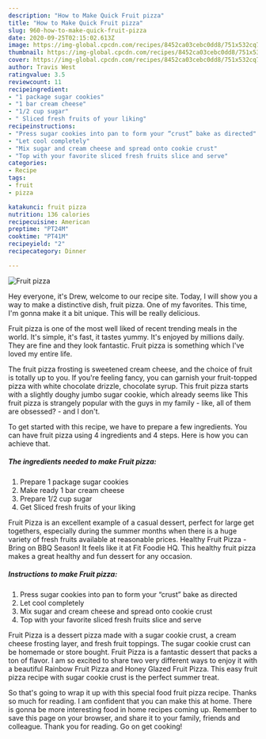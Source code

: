 ```yaml
---
description: "How to Make Quick Fruit pizza"
title: "How to Make Quick Fruit pizza"
slug: 960-how-to-make-quick-fruit-pizza
date: 2020-09-25T02:15:02.613Z
image: https://img-global.cpcdn.com/recipes/8452ca03cebc0dd8/751x532cq70/fruit-pizza-recipe-main-photo.jpg
thumbnail: https://img-global.cpcdn.com/recipes/8452ca03cebc0dd8/751x532cq70/fruit-pizza-recipe-main-photo.jpg
cover: https://img-global.cpcdn.com/recipes/8452ca03cebc0dd8/751x532cq70/fruit-pizza-recipe-main-photo.jpg
author: Travis West
ratingvalue: 3.5
reviewcount: 11
recipeingredient:
- "1 package sugar cookies"
- "1 bar cream cheese"
- "1/2 cup sugar"
- " Sliced fresh fruits of your liking"
recipeinstructions:
- "Press sugar cookies into pan to form your “crust” bake as directed"
- "Let cool completely"
- "Mix sugar and cream cheese and spread onto cookie crust"
- "Top with your favorite sliced fresh fruits slice and serve"
categories:
- Recipe
tags:
- fruit
- pizza

katakunci: fruit pizza 
nutrition: 136 calories
recipecuisine: American
preptime: "PT24M"
cooktime: "PT41M"
recipeyield: "2"
recipecategory: Dinner

---
```



![Fruit pizza](https://img-global.cpcdn.com/recipes/8452ca03cebc0dd8/751x532cq70/fruit-pizza-recipe-main-photo.jpg)

Hey everyone, it's Drew, welcome to our recipe site. Today, I will show you a way to make a distinctive dish, fruit pizza. One of my favorites. This time, I'm gonna make it a bit unique. This will be really delicious.

Fruit pizza is one of the most well liked of recent trending meals in the world. It's simple, it's fast, it tastes yummy. It's enjoyed by millions daily. They are fine and they look fantastic. Fruit pizza is something which I've loved my entire life.

The fruit pizza frosting is sweetened cream cheese, and the choice of fruit is totally up to you. If you&#39;re feeling fancy, you can garnish your fruit-topped pizza with white chocolate drizzle, chocolate syrup. This fruit pizza starts with a slightly doughy jumbo sugar cookie, which already seems like This fruit pizza is strangely popular with the guys in my family - like, all of them are obsessed? - and I don&#39;t.


To get started with this recipe, we have to prepare a few ingredients. You can have fruit pizza using 4 ingredients and 4 steps. Here is how you can achieve that.

<!--inarticleads1-->

##### The ingredients needed to make Fruit pizza:

1. Prepare 1 package sugar cookies
1. Make ready 1 bar cream cheese
1. Prepare 1/2 cup sugar
1. Get  Sliced fresh fruits of your liking


Fruit Pizza is an excellent example of a casual dessert, perfect for large get togethers, especially during the summer months when there is a huge variety of fresh fruits available at reasonable prices. Healthy Fruit Pizza - Bring on BBQ Season! It feels like it at Fit Foodie HQ. This healthy fruit pizza makes a great healthy and fun dessert for any occasion. 

<!--inarticleads2-->

##### Instructions to make Fruit pizza:

1. Press sugar cookies into pan to form your “crust” bake as directed
1. Let cool completely
1. Mix sugar and cream cheese and spread onto cookie crust
1. Top with your favorite sliced fresh fruits slice and serve


Fruit Pizza is a dessert pizza made with a sugar cookie crust, a cream cheese frosting layer, and fresh fruit toppings. The sugar cookie crust can be homemade or store bought. Fruit Pizza is a fantastic dessert that packs a ton of flavor. I am so excited to share two very different ways to enjoy it with a beautiful Rainbow Fruit Pizza and Honey Glazed Fruit Pizza. This easy fruit pizza recipe with sugar cookie crust is the perfect summer treat. 

So that's going to wrap it up with this special food fruit pizza recipe. Thanks so much for reading. I am confident that you can make this at home. There is gonna be more interesting food in home recipes coming up. Remember to save this page on your browser, and share it to your family, friends and colleague. Thank you for reading. Go on get cooking!
